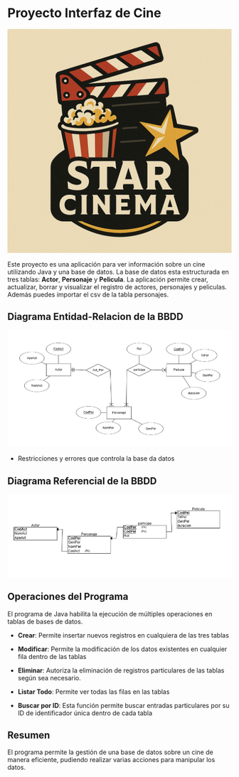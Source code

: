 # Proyecto Interfaz de Cine
![Imagen de Portada](PortadaBBDD.png)

Este proyecto es una aplicación para ver información sobre un cine utilizando Java y una base de datos. La base de datos esta estructurada en tres tablas: **Actor**, **Personaje** y **Pelicula**. La aplicación permite crear, actualizar, borrar y visualizar el registro de actores, personajes y peliculas. Además puedes importar el csv de la tabla personajes.

## Diagrama Entidad-Relacion de la BBDD
![Imagen del Diagrama](DiagramaBBDD.png)

- Restricciones y errores que controla la base da datos

## Diagrama Referencial de la BBDD
![Imagen del Diagrama2](DiagramaReferencial.png)

## Operaciones del Programa
El programa de Java habilita la ejecución de múltiples operaciones en tablas de bases de datos.

- **Crear**: Permite insertar nuevos registros en cualquiera de las tres tablas

- **Modificar**: Permite la modificación de los datos existentes en cualquier fila dentro de las tablas

- **Eliminar**: Autoriza la eliminación de registros particulares de las tablas según sea necesario.

- **Listar Todo**: Permite ver todas las filas en las tablas

- **Buscar por ID**: Esta función permite buscar entradas particulares por su ID de identificador única dentro de cada tabla
  
## Resumen
El programa permite la gestión de una base de datos sobre un cine de manera eficiente, pudiendo realizar varias acciones para manipular los datos.
